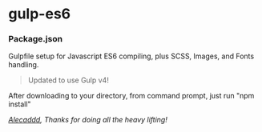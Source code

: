 # gulp-es6

### Package.json

Gulpfile setup for Javascript ES6 compiling, plus SCSS, Images, and Fonts handling.

> Updated to use Gulp v4!

After downloading to your directory, from command prompt, just run "npm install"



*[Alecaddd](https://github.com/Alecaddd/gulp-es6), Thanks for doing all the heavy lifting!*
